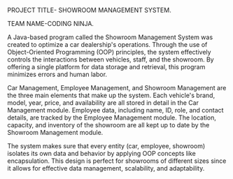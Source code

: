 PROJECT TITLE- SHOWROOM MANAGEMENT SYSTEM.

TEAM NAME-CODING NINJA.

A Java-based program called the Showroom Management System was created to optimize a car dealership's operations. Through the use of Object-Oriented Programming (OOP) principles, the system effectively controls the interactions between vehicles, staff, and the showroom. By offering a single platform for data storage and retrieval, this program minimizes errors and human labor.

Car Management, Employee Management, and Showroom Management are the three main elements that make up the system. Each vehicle's brand, model, year, price, and availability are all stored in detail in the Car Management module. Employee data, including name, ID, role, and contact details, are tracked by the Employee Management module. The location, capacity, and inventory of the showroom are all kept up to date by the Showroom Management module.

The system makes sure that every entity (car, employee, showroom) isolates its own data and behavior by applying OOP concepts like encapsulation. This design is perfect for showrooms of different sizes since it allows for effective data management, scalability, and adaptability.
